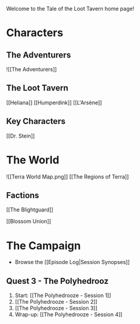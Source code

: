 Welcome to the Tale of the Loot Tavern home page!

# Characters

## The Adventurers
![[The Adventurers]]

## The Loot Tavern
[[Heliana]]
[[Humperdink]]
[[L'Arsène]]

## Key Characters
[[Dr. Stein]]

# The World
![[Terra World Map.png]]
[[The Regions of Terra]]

## Factions
[[The Blightguard]]

[[Blossom Union]]


# The Campaign
- Browse the [[Episode Log|Session Synopses]]

## Quest 3 - The Polyhedrooz
1. Start: [[The Polyhedrooze - Session 1]]
2. [[The Polyhedrooze - Session 2]]
3. [[The Polyhedrooze - Session 3]]
4. Wrap-up: [[The Polyhedrooze - Session 4]]

